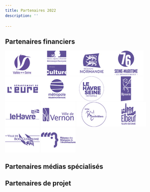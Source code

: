 ```yaml
---
title: Partenaires 2022
description: ''

---
```

## Partenaires financiers

![](/files/1_vallee_de_seine.jpg)![](/files/2_drac_normandie.jpg)![](/files/3_region_normandie.jpg)![](/files/4_departement_76.jpg)![](/files/5_departement_27.jpg)![](/files/6_metropole_rouen_normandie.jpg)![](/files/7_le_havre_seine_metropole.jpg)![](/files/8_rouen.jpg)![](/files/9_le_havre-1.jpg)   ![](/files/10_vernon-1.jpg)   ![](/files/11_montivilliers.jpg)![](/files/12_elbeuf.jpg)![](/files/13_bois_guillaume.jpg)   ![](/files/14_rma.jpg)   

## Partenaires médias spécialisés

## Partenaires de projet